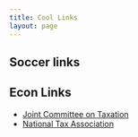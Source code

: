 ```yaml
---
title: Cool Links
layout: page
---
```


## Soccer links

## Econ Links
- [Joint Committee on Taxation](https://jct.gov)
- [National Tax Association](https://ntanet.org) 
